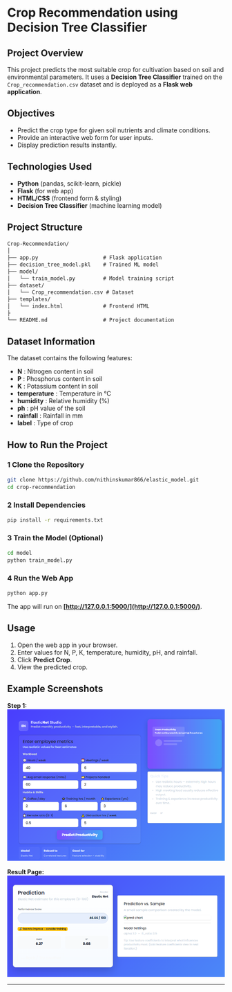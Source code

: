 
#  Crop Recommendation using Decision Tree Classifier

##  Project Overview

This project predicts the most suitable crop for cultivation based on soil and environmental parameters.
It uses a **Decision Tree Classifier** trained on the `Crop_recommendation.csv` dataset and is deployed as a **Flask web application**.

##  Objectives

* Predict the crop type for given soil nutrients and climate conditions.
* Provide an interactive web form for user inputs.
* Display prediction results instantly.

##  Technologies Used

* **Python** (pandas, scikit-learn, pickle)
* **Flask** (for web app)
* **HTML/CSS** (frontend form & styling)
* **Decision Tree Classifier** (machine learning model)

##  Project Structure

```
Crop-Recommendation/
│
├── app.py                     # Flask application
├── decision_tree_model.pkl    # Trained ML model
├── model/
│   └── train_model.py         # Model training script
├── dataset/
│   └── Crop_recommendation.csv # Dataset
├── templates/
│   └── index.html             # Frontend HTML
├              
└── README.md                  # Project documentation
```

##  Dataset Information

The dataset contains the following features:

* **N** : Nitrogen content in soil
* **P** : Phosphorus content in soil
* **K** : Potassium content in soil
* **temperature** : Temperature in °C
* **humidity** : Relative humidity (%)
* **ph** : pH value of the soil
* **rainfall** : Rainfall in mm
* **label** : Type of crop

##  How to Run the Project

### 1 Clone the Repository

```bash
git clone https://github.com/nithinskumar866/elastic_model.git
cd crop-recommendation
```

### 2 Install Dependencies

```bash
pip install -r requirements.txt
```

### 3 Train the Model (Optional)

```bash
cd model
python train_model.py
```

### 4 Run the Web App

```bash
python app.py
```

The app will run on **[http://127.0.0.1:5000/](http://127.0.0.1:5000/)**.

##  Usage

1. Open the web app in your browser.
2. Enter values for N, P, K, temperature, humidity, pH, and rainfall.
3. Click **Predict Crop**.
4. View the predicted crop.

##  Example Screenshots

**Step 1:**
![Form Page](image.png)

**Result Page:**
![Result Page](image-1.png)

---


